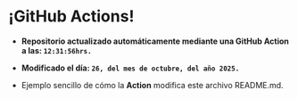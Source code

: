 # ¡GitHub Actions!
* **Repositorio actualizado automáticamente mediante una GitHub Action a las: `12:31:56hrs.`**
* **Modificado el día: `26, del mes de octubre, del año 2025.`**

* Ejemplo sencillo de cómo la **Action** modifica este archivo README.md.
